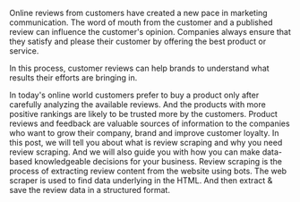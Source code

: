Online reviews from customers have created a new pace in marketing communication. 
The word of mouth from the customer and a published review can influence the customer's opinion. 
Companies always ensure that they satisfy and please their customer by offering the best product or service.



In this process, customer reviews can help brands to understand what results their efforts are bringing in.

In today's online world customers prefer to buy a product only after carefully analyzing the available reviews. 
And the products with more positive rankings are likely to be trusted more by the customers. 
Product reviews and feedback are valuable sources of information to the companies who want to grow their company, brand and improve customer loyalty. In this post, we will tell you about what is review scraping and why you need review scraping. And we will also guide you with how you can make data-based knowledgeable decisions for your business.
Review scraping is the process of extracting review content from the website using bots. 
The web scraper is used to find data underlying in the HTML. And then extract & save the review data in a structured format.
